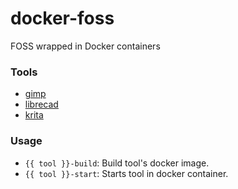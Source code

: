 # docker-foss
FOSS wrapped in Docker containers

### Tools
* [gimp](https://www.gimp.org/)
* [librecad](https://librecad.org/)
* [krita](https://krita.org/en/)

### Usage
* `{{ tool }}-build`: Build tool's docker image.
* `{{ tool }}-start`: Starts tool in docker container.
